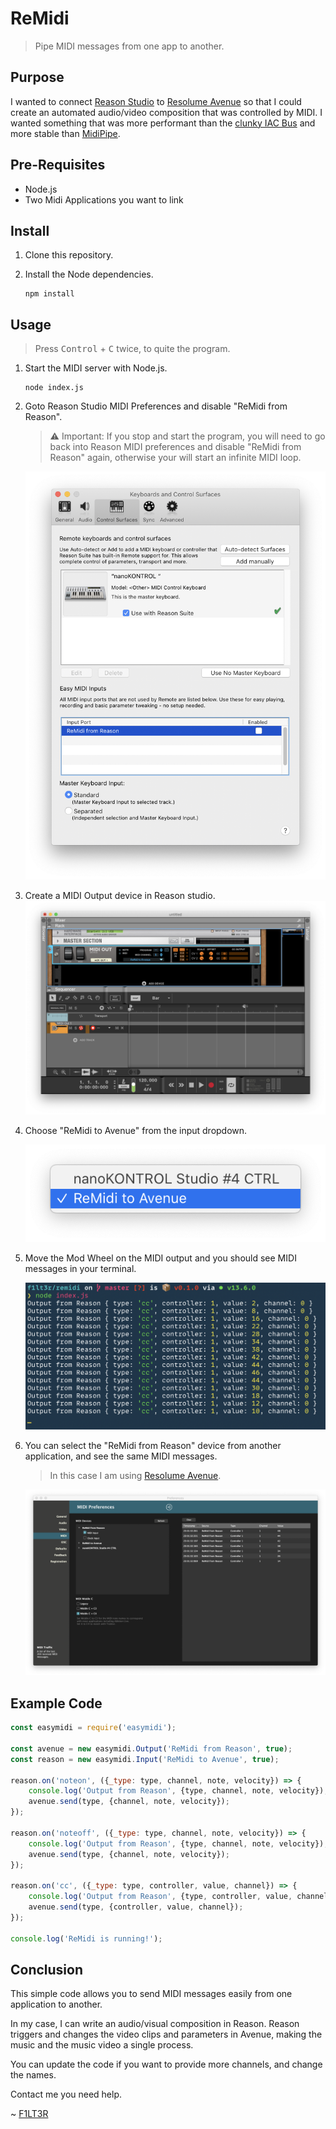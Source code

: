 # ReMidi

> Pipe MIDI messages from one app to another.

## Purpose

I wanted to connect [Reason Studio](https://www.reasonstudios.com/) to [Resolume Avenue](https://resolume.com/) so that I could create an automated audio/video composition that was controlled by MIDI. I wanted something that was more performant than the [clunky IAC Bus](https://www.logicprohelp.com/forum/viewtopic.php?t=139225) and more stable than [MidiPipe](http://www.subtlesoft.square7.net/MidiPipe.html).

## Pre-Requisites

- Node.js
- Two Midi Applications you want to link

## Install

1. Clone this repository.
1. Install the Node dependencies.

    ```shell
    npm install
    ```

## Usage

> Press <kbd>Control</kbd> + <kbd>C</kbd> twice, to quite the program.

1. Start the MIDI server with Node.js.

    ```shell
    node index.js
    ```

1. Goto Reason Studio MIDI Preferences and disable "ReMidi from Reason".

    > ⚠️ Important: If you stop and start the program, you will need to go back into Reason MIDI preferences and disable "ReMidi from Reason" again, otherwise your will start an infinite MIDI loop.

    ![Disable ReMidi from Reason](./img/Disable-ReMidi-from-Reason.png)

2. Create a MIDI Output device in Reason studio.
     ![Create Midi Output Device](./img/Create-Midi-Output-Device.png)

3. Choose "ReMidi to Avenue" from the input dropdown.

     ![Choose ReMidi to Avenue](./img/Choose-ReMidi-to-Avenue.png)

4. Move the Mod Wheel on the MIDI output and you should see MIDI messages in your terminal.

    ![MIDI Output Messages.png](./img/MIDI-Output-Messages.png)

5. You can select the "ReMidi from Reason" device from another application, and see the same MIDI messages.

    > In this case I am using [Resolume Avenue](https://resolume.com/).

    ![MIDI-Input-Avenue.png](./img/MIDI-Input-Avenue.png)

## Example Code

```js
const easymidi = require('easymidi');

const avenue = new easymidi.Output('ReMidi from Reason', true);
const reason = new easymidi.Input('ReMidi to Avenue', true);

reason.on('noteon', ({_type: type, channel, note, velocity}) => {
	console.log('Output from Reason', {type, channel, note, velocity});
	avenue.send(type, {channel, note, velocity});
});

reason.on('noteoff', ({_type: type, channel, note, velocity}) => {
	console.log('Output from Reason', {type, channel, note, velocity});
	avenue.send(type, {channel, note, velocity});
});

reason.on('cc', ({_type: type, controller, value, channel}) => {
	console.log('Output from Reason', {type, controller, value, channel});
	avenue.send(type, {controller, value, channel});
});

console.log('ReMidi is running!');
```

## Conclusion

This simple code allows you to send MIDI messages easily from one application to another.

In my case, I can write an audio/visual composition in Reason. Reason triggers and changes the video clips and parameters in Avenue, making the music and the music video a single process.

You can update the code if you want to provide more channels, and change the names.

Contact me you need help.

~ [F1LT3R](https://f1lt3r.io)
